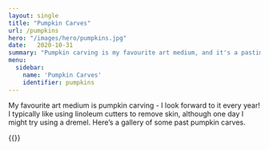 ```yaml
---
layout: single
title: "Pumpkin Carves"
url: /pumpkins
hero: "/images/hero/pumpkins.jpg"
date:   2020-10-31
summary: "Pumpkin carving is my favourite art medium, and it's a pastime that I look forward to every year. Here's a gallery of some past carves!"
menu:
  sidebar:
    name: 'Pumpkin Carves'
    identifier: pumpkins
---
```


My favourite art medium is pumpkin carving - I look forward to it every year! I typically like using linoleum cutters to remove skin, although one day I might try using a dremel. Here’s a gallery of some past pumpkin carves.


{{<foldergallery src="images/pumpkin-carves" >}}
